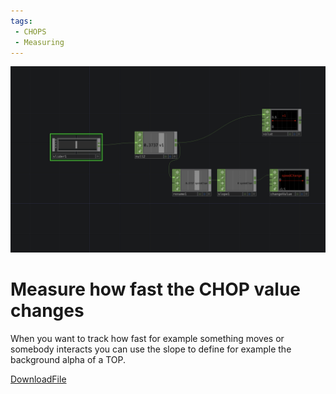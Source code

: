 ```yaml
---
tags:
 - CHOPS
 - Measuring
---
```


![Measure how fast the value changes](./img/MeasureSpeedValChange.png)

# Measure how fast the CHOP value changes
When you want to track how fast for example something moves or somebody interacts you can use the slope to define for example the background alpha of a TOP.


[DownloadFile](./files/measureSpeedOfValueChange.tox)